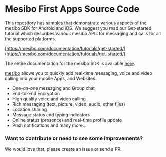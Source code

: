 # Mesibo First Apps Source Code
This repository has samples that demonstrate various aspects of the mesibo SDK for Android and iOS. We suggest you read our Get-started tutorial which describes various mesibo APIs for messaging and calls for all the supported platforms.

[https://mesibo.com/documentation/tutorials/get-started/](https://mesibo.com/documentation/tutorials/get-started/)

The entire documentation for the mesibo SDK is available [here](https://mesibo.com/documentation/introduction.html).

[mesibo](https://mesibo.com) allows you to quickly add real-time messaging, voice and video calling into your mobile Apps, and Websites.

  - One-on-one messaging and Group chat
  - End-to-End Encryption
  - High quality voice and video calling
  - Rich messaging (text, picture, video, audio, other files)
  - Location sharing
  - Message status and typing indicators
  - Online status (presence) and real-time profile update
  - Push notifications and many more...

### Want to contribute or need to see some improvements?
We would love that, please create an issue or send a PR.

